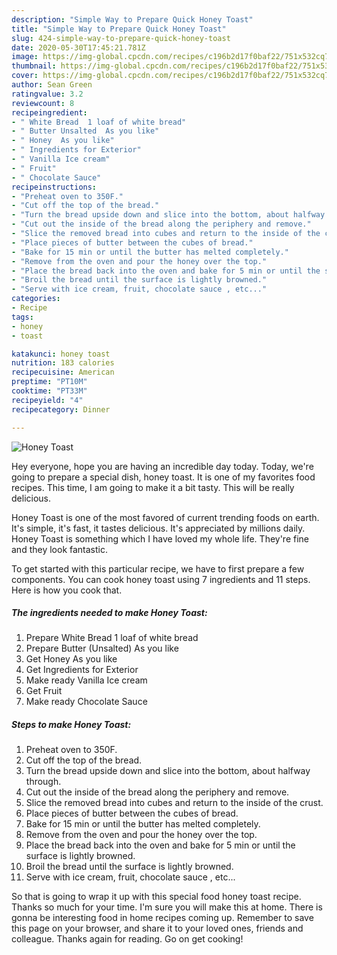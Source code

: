 ```yaml
---
description: "Simple Way to Prepare Quick Honey Toast"
title: "Simple Way to Prepare Quick Honey Toast"
slug: 424-simple-way-to-prepare-quick-honey-toast
date: 2020-05-30T17:45:21.781Z
image: https://img-global.cpcdn.com/recipes/c196b2d17f0baf22/751x532cq70/honey-toast-recipe-main-photo.jpg
thumbnail: https://img-global.cpcdn.com/recipes/c196b2d17f0baf22/751x532cq70/honey-toast-recipe-main-photo.jpg
cover: https://img-global.cpcdn.com/recipes/c196b2d17f0baf22/751x532cq70/honey-toast-recipe-main-photo.jpg
author: Sean Green
ratingvalue: 3.2
reviewcount: 8
recipeingredient:
- " White Bread  1 loaf of white bread"
- " Butter Unsalted  As you like"
- " Honey  As you like"
- " Ingredients for Exterior"
- " Vanilla Ice cream"
- " Fruit"
- " Chocolate Sauce"
recipeinstructions:
- "Preheat oven to 350F."
- "Cut off the top of the bread."
- "Turn the bread upside down and slice into the bottom, about halfway through."
- "Cut out the inside of the bread along the periphery and remove."
- "Slice the removed bread into cubes and return to the inside of the crust."
- "Place pieces of butter between the cubes of bread."
- "Bake for 15 min or until the butter has melted completely."
- "Remove from the oven and pour the honey over the top."
- "Place the bread back into the oven and bake for 5 min or until the surface is lightly browned."
- "Broil the bread until the surface is lightly browned."
- "Serve with ice cream, fruit, chocolate sauce , etc..."
categories:
- Recipe
tags:
- honey
- toast

katakunci: honey toast 
nutrition: 183 calories
recipecuisine: American
preptime: "PT10M"
cooktime: "PT33M"
recipeyield: "4"
recipecategory: Dinner

---
```



![Honey Toast](https://img-global.cpcdn.com/recipes/c196b2d17f0baf22/751x532cq70/honey-toast-recipe-main-photo.jpg)

Hey everyone, hope you are having an incredible day today. Today, we're going to prepare a special dish, honey toast. It is one of my favorites food recipes. This time, I am going to make it a bit tasty. This will be really delicious.

Honey Toast is one of the most favored of current trending foods on earth. It's simple, it's fast, it tastes delicious. It's appreciated by millions daily. Honey Toast is something which I have loved my whole life. They're fine and they look fantastic.




To get started with this particular recipe, we have to first prepare a few components. You can cook honey toast using 7 ingredients and 11 steps. Here is how you cook that.

<!--inarticleads1-->

##### The ingredients needed to make Honey Toast:

1. Prepare  White Bread  1 loaf of white bread
1. Prepare  Butter (Unsalted)  As you like
1. Get  Honey  As you like
1. Get  Ingredients for Exterior
1. Make ready  Vanilla Ice cream
1. Get  Fruit
1. Make ready  Chocolate Sauce




<!--inarticleads2-->

##### Steps to make Honey Toast:

1. Preheat oven to 350F.
1. Cut off the top of the bread.
1. Turn the bread upside down and slice into the bottom, about halfway through.
1. Cut out the inside of the bread along the periphery and remove.
1. Slice the removed bread into cubes and return to the inside of the crust.
1. Place pieces of butter between the cubes of bread.
1. Bake for 15 min or until the butter has melted completely.
1. Remove from the oven and pour the honey over the top.
1. Place the bread back into the oven and bake for 5 min or until the surface is lightly browned.
1. Broil the bread until the surface is lightly browned.
1. Serve with ice cream, fruit, chocolate sauce , etc...




So that is going to wrap it up with this special food honey toast recipe. Thanks so much for your time. I'm sure you will make this at home. There is gonna be interesting food in home recipes coming up. Remember to save this page on your browser, and share it to your loved ones, friends and colleague. Thanks again for reading. Go on get cooking!
